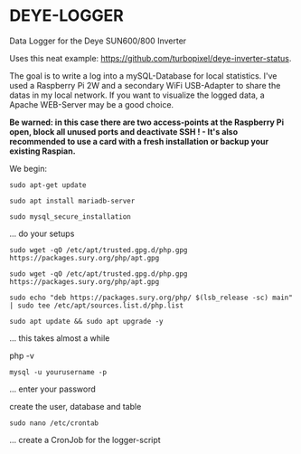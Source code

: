 # DEYE-LOGGER
Data Logger for the Deye SUN600/800 Inverter

Uses this neat example: https://github.com/turbopixel/deye-inverter-status. 

The goal is to write a log into a mySQL-Database for local statistics. I've used a Raspberry Pi 2W and a secondary WiFi USB-Adapter 
to share the datas in my local network. 
If you want to visualize the logged data, a Apache WEB-Server may be a good choice. 

**Be warned: in this case there are two access-points at the Raspberry Pi open, block all unused ports and deactivate SSH ! - It's also recommended to use a card with a fresh installation or backup your existing Raspian.**

We begin:

 `sudo apt-get update`

 `sudo apt install mariadb-server`

 `sudo mysql_secure_installation`

... do your setups

 `sudo wget -qO /etc/apt/trusted.gpg.d/php.gpg https://packages.sury.org/php/apt.gpg`

 `sudo wget -qO /etc/apt/trusted.gpg.d/php.gpg https://packages.sury.org/php/apt.gpg`


 `sudo echo "deb https://packages.sury.org/php/ $(lsb_release -sc) main" | sudo tee /etc/apt/sources.list.d/php.list`

 `sudo apt update && sudo apt upgrade -y`

... this takes almost a while

php -v

`mysql -u yourusername -p`

... enter your password

create the user, database and table

`sudo nano /etc/crontab`

... create a CronJob for the logger-script





